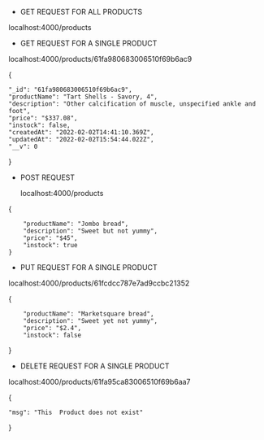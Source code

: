 * GET REQUEST FOR ALL PRODUCTS

localhost:4000/products





* GET REQUEST FOR A SINGLE PRODUCT

localhost:4000/products/61fa980683006510f69b6ac9

{


    "_id": "61fa980683006510f69b6ac9",
    "productName": "Tart Shells - Savory, 4",
    "description": "Other calcification of muscle, unspecified ankle and foot",
    "price": "$337.08",
    "instock": false,
    "createdAt": "2022-02-02T14:41:10.369Z",
    "updatedAt": "2022-02-02T15:54:44.022Z",
    "__v": 0
}





* POST REQUEST

  localhost:4000/products
  
 {
 
        "productName": "Jombo bread",
        "description": "Sweet but not yummy",
        "price": "$45",
        "instock": true
    }
   
   
   
   

* PUT REQUEST FOR A SINGLE PRODUCT

localhost:4000/products/61fcdcc787e7ad9ccbc21352

 {

     
        "productName": "Marketsquare bread",
        "description": "Sweet yet not yummy",
        "price": "$2.4",
        "instock": false
 }





* DELETE REQUEST FOR A SINGLE PRODUCT

localhost:4000/products/61fa95ca83006510f69b6aa7

{

    "msg": "This  Product does not exist"
}
